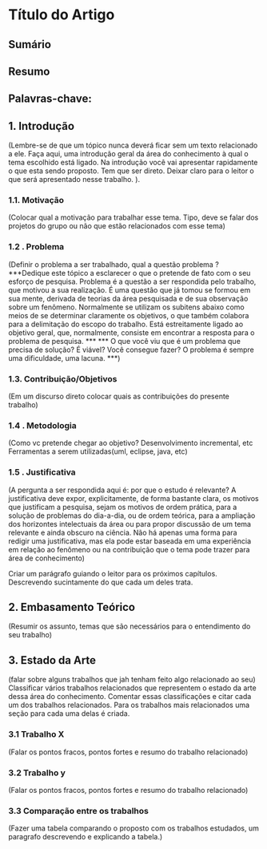 # Título do Artigo

## Sumário

## Resumo

## Palavras-chave:

 ## 1. Introdução 
(Lembre-se de que um tópico nunca deverá ficar sem um texto relacionado a ele. Faça aqui, uma introdução geral da área do conhecimento à qual o tema escolhido está ligado. Na introdução você vai apresentar rapidamente o que esta sendo proposto. Tem que ser direto. Deixar claro para o leitor o que será apresentado nesse trabalho. ).

### 1.1. Motivação 
(Colocar qual a motivação para trabalhar esse tema. Tipo, deve se falar dos projetos do grupo ou não que estão relacionados com esse tema)

### 1.2 . Problema 
(Definir o problema a ser trabalhado, qual a questão problema ? ***Dedique este tópico a esclarecer o que o pretende de fato com o seu esforço de pesquisa. Problema é a questão a ser respondida pelo trabalho, que motivou a sua realização. É uma questão que já tomou se formou em sua mente, derivada de teorias da área pesquisada e de sua observação sobre um fenômeno. Normalmente se utilizam os subitens abaixo como meios de se determinar claramente os objetivos, o que também colabora para a delimitação do escopo do trabalho. Está estreitamente ligado ao objetivo geral, que, normalmente, consiste em encontrar a resposta para o problema de pesquisa. ***
*** O que você viu que é um problema que precisa de solução? É viável? Você consegue fazer? O problema é sempre uma dificuldade, uma lacuna. ***)

### 1.3. Contribuição/Objetivos 
(Em um discurso direto colocar quais as contribuições do presente trabalho)

### 1.4 . Metodologia 
(Como vc pretende chegar ao objetivo? Desenvolvimento incremental, etc Ferramentas a serem utilizadas(uml, eclipse, java, etc)

### 1.5 . Justificativa 
(A pergunta a ser respondida aqui é: por que o estudo é relevante? A justificativa deve expor, explicitamente, de forma bastante clara, os motivos que justificam a pesquisa, sejam os motivos de ordem prática, para a solução de problemas do dia-a-dia, ou de ordem teórica, para a ampliação dos horizontes intelectuais da área ou para propor discussão de um tema relevante e ainda obscuro na ciência. Não há apenas uma forma para redigir uma justificativa, mas ela pode estar baseada em uma experiência em relação ao fenômeno ou na contribuição que o tema pode trazer para área de conhecimento)

 Criar um parágrafo guiando o leitor para os próximos capítulos. Descrevendo sucintamente do que cada um deles trata.
 
 ## 2. Embasamento Teórico  
 (Resumir os assunto, temas que são necessários para o entendimento do seu trabalho)

 ## 3. Estado da Arte 
 (falar sobre alguns trabalhos que jah tenham feito algo relacionado ao seu)
    Classificar vários trabalhos relacionados que representem o estado da arte dessa área do conhecimento. Comentar essas classificações e citar cada um dos trabalhos relacionados. Para os trabalhos mais relacionados uma seção para cada uma delas é criada.
### 3.1  Trabalho X 
(Falar os pontos fracos, pontos fortes e resumo do trabalho relacionado)
### 3.2  Trabalho y 
(Falar os pontos fracos, pontos fortes e resumo do trabalho relacionado)
### 3.3 Comparação entre os trabalhos 
(Fazer uma tabela comparando o proposto com os trabalhos estudados, um paragrafo descrevendo e explicando a tabela.)
 

